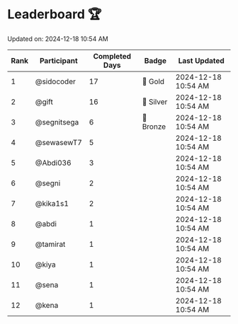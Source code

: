 # Leaderboard 🏆

Updated on: 2024-12-18 10:54 AM

| Rank | Participant       | Completed Days | Badge      | Last Updated         |
|------|-------------------|----------------|------------|----------------------|
| 1    | @sidocoder        | 17             | 🏅 Gold     | 2024-12-18 10:54 AM |
| 2    | @gift             | 16             | 🥈 Silver   | 2024-12-18 10:54 AM |
| 3    | @segnitsega       | 6              | 🥉 Bronze   | 2024-12-18 10:54 AM |
| 4    | @sewasewT7        | 5              |            | 2024-12-18 10:54 AM |
| 5    | @Abdi036          | 3              |            | 2024-12-18 10:54 AM |
| 6    | @segni            | 2              |            | 2024-12-18 10:54 AM |
| 7    | @kika1s1          | 2              |            | 2024-12-18 10:54 AM |
| 8    | @abdi             | 1              |            | 2024-12-18 10:54 AM |
| 9    | @tamirat          | 1              |            | 2024-12-18 10:54 AM |
| 10   | @kiya             | 1              |            | 2024-12-18 10:54 AM |
| 11   | @sena             | 1              |            | 2024-12-18 10:54 AM |
| 12   | @kena             | 1              |            | 2024-12-18 10:54 AM |
